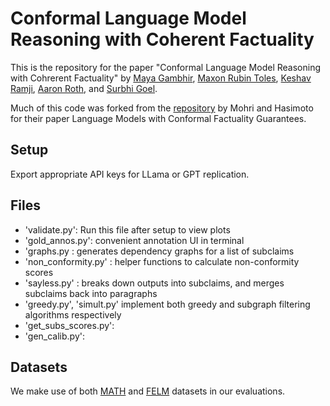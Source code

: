 # Conformal Language Model Reasoning with Coherent Factuality
This is the repository for the paper "Conformal Language Model Reasoning with Cohrerent Factuality" by [Maya Gambhir](mayapalgambhir.com), [Maxon Rubin Toles](https://maxrubintoles.github.io/), [Keshav Ramji](https://keshavramji.com/), [Aaron Roth](https://www.cis.upenn.edu/~aaroth/), and [Surbhi Goel](surbhigoel.com).

Much of this code was forked from the [repository](https://github.com/tatsu-lab/conformal-factual-lm/blob/main/README.md?plain=1) by Mohri and Hasimoto for their paper Language Models with Conformal Factuality Guarantees.

## Setup
Export appropriate API keys for LLama or GPT replication.  

## Files
- 'validate.py': Run this file after setup to view plots
- 'gold_annos.py': convenient annotation UI in terminal
- 'graphs.py : generates dependency graphs for a list of subclaims
- 'non_conformity.py' : helper functions to calculate non-conformity scores
- 'sayless.py' : breaks down outputs into subclaims, and merges subclaims back into paragraphs
- 'greedy.py', 'simult.py' implement both greedy and subgraph filtering algorithms respectively
- 'get_subs_scores.py': 
- 'gen_calib.py': 

## Datasets
We make use of both [MATH](https://arxiv.org/abs/2103.03874) and [FELM](http://arxiv.org/abs/2310.00741) datasets in our evaluations. 
